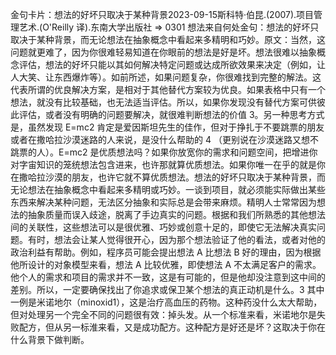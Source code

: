 

金句卡片：想法的好坏只取决于某种背景2023-09-15斯科特·伯昆.(2007).项目管理艺术.(O'Reilly 译).东南大学出版社 => 0301 想法来自何处金句：想法的好坏只取决于某种背景，而无论想法在抽象概念中看起来多精明和巧妙。原文：当然，这问题就更难了，因为你很难轻易知道在你眼前的想法是好是坏。想法很难以抽象概念评估，想法的好坏只能以其如何解决特定问题或达成所欲效果来决定（例如，让人大笑、让东西爆炸等）。如前所述，如果问题复杂，你很难找到完整的解法。这代表所谓的优良解决方案，是相对于其他替代方案较为优良。如果表格中只有一个想法，就没有比较基础，也无法适当评估。所以，如果你发现没有替代方案可供彼此评估，或者没有明确的问题要解决，就很难判断想法的价值 3。另一种思考方式是，虽然发现 E=mc2 肯定是爱因斯坦先生的佳作，但对于挣扎于不要跳票的朋友或者在撒哈拉沙漠迷路的人来说，是没什么帮助的 4 （更别说在沙漠迷路又想不跳票的人）。E=mc2 是优质想法吗？如果你放宽你的需求和问题空间，把增进你对字宙知识的笼统想法包含进来，也许那就算优质想法。如果你唯一在乎的就是你在撒哈拉沙漠的朋友，也许它就不算优质想法。想法的好坏只取决于某种背景，而无论想法在抽象概念中看起来多精明或巧妙。一谈到项目，就必须能实际做出某些东西来解决某种问题，无法区分抽象和实际总是会带来麻烦。精明人士常常因为想法的抽象质量而误入歧途，脱离了手边真实的问题。根据和我们所熟悉的其他想法间的关联性，这些想法可以是很优雅、巧妙或创意十足的，即使它无法解决真实问题。有时，想法会让某人觉得很开心，因为那个想法验证了他的看法，或者对他的政治利益有帮助。例如，程序员可能会提出想法 A 比想法 B 好的理由，因为根据他所设计的对象模型来看，想法 A 比较优雅，即使想法 A 不太满足客户的需求。他个人的需求和项目的需求并不一致，这是有可能的，但是他却没注意到这中间的差别。所以，一定要确保找出了你追求或保卫某个想法的真正动机是什么。3 其中一例是米诺地尔（minoxid1），这是治疗高血压的药物。这种药没什么太大帮助，但对处理另一个完全不同的问题很有效：掉头发。从一个标准来看，米诺地尔是失败配方，但从另一标淮来看，又是成功配方。这种配方是好还是坏？这取决于你在什么背景下做判断。